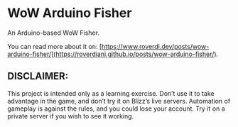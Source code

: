 
# WoW Arduino Fisher

An Arduino-based WoW Fisher.

You can read more about it on: [https://www.roverdi.dev/posts/wow-arduino-fisher/](https://roverdiani.github.io/posts/wow-arduino-fisher/).

## DISCLAIMER:
This project is intended only as a learning exercise. Don’t use it to take advantage in the game, and don’t try it on Blizz’s live servers. Automation of gameplay is against the rules, and you could lose your account. Try it on a private server if you wish to see it working.


